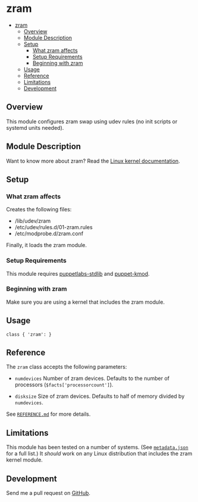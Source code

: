 # zram

- [zram](#zram)
  - [Overview](#overview)
  - [Module Description](#module-description)
  - [Setup](#setup)
    - [What zram affects](#what-zram-affects)
    - [Setup Requirements](#setup-requirements)
    - [Beginning with zram](#beginning-with-zram)
  - [Usage](#usage)
  - [Reference](#reference)
  - [Limitations](#limitations)
  - [Development](#development)

## Overview

This module configures zram swap using udev rules (no init scripts or systemd
units needed).

## Module Description

Want to know more about zram?  Read the
[Linux kernel documentation](https://www.kernel.org/doc/Documentation/blockdev/zram.txt).

## Setup

### What zram affects

Creates the following files:

* /lib/udev/zram
* /etc/udev/rules.d/01-zram.rules
* /etc/modprobe.d/zram.conf

Finally, it loads the zram module.

### Setup Requirements

This module requires [puppetlabs-stdlib](https://forge.puppet.com/puppetlabs/stdlib)
and [puppet-kmod](https://forge.puppet.com/puppet/kmod).

### Beginning with zram

Make sure you are using a kernel that includes the zram module.

## Usage

    class { 'zram': }

## Reference

The `zram` class accepts the following parameters:

* `numdevices`
Number of zram devices.  Defaults to the number of processors
(`$facts['processorcount']`).

* `disksize`
Size of zram devices.  Defaults to half of memory divided by `numdevices`.

See [`REFERENCE.md`](REFERENCE.md) for more details.

## Limitations

This module has been tested on a number of systems.  (See
[`metadata.json`](metadata.json) for a full list.)  It *should* work on any
Linux distribution that includes the zram kernel module.

## Development

Send me a pull request on [GitHub](https://github.com/silug/puppet-zram).
